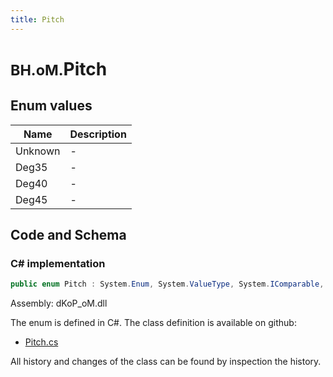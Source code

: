 ```yaml
---
title: Pitch
---
```


# <small>BH.oM.</small>**Pitch**



## Enum values

| Name            | Description                                                    |
|-----------------|----------------------------------------------------------------|
| Unknown |  -  |
| Deg35 |  -  |
| Deg40 |  -  |
| Deg45 |  -  |


## Code and Schema

### C# implementation

``` C# title="C#"
public enum Pitch : System.Enum, System.ValueType, System.IComparable, System.ISpanFormattable, System.IFormattable, System.IConvertible
```

Assembly: dKoP_oM.dll

The enum is defined in C#. The class definition is available on github:

- [Pitch.cs](https://github.com/BHoM/dKoP_Toolkit/blob/develop/dKoP_oM/Geometry\Enums\Pitch.cs)

All history and changes of the class can be found by inspection the history.
